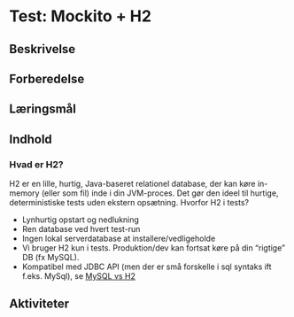 # Test: Mockito + H2

## Beskrivelse

## Forberedelse

## Læringsmål

## Indhold
### Hvad er H2?
H2 er en lille, hurtig, Java-baseret relationel database, der kan køre in-memory (eller som fil) inde i din JVM-proces. Det gør den ideel til hurtige, deterministiske tests uden ekstern opsætning.
Hvorfor H2 i tests?
- Lynhurtig opstart og nedlukning
- Ren database ved hvert test-run
- Ingen lokal serverdatabase at installere/vedligeholde
- Vi bruger H2 kun i tests. Produktion/dev kan fortsat køre på din “rigtige” DB (fx MySQL).
- Kompatibel med JDBC API (men der er små forskelle i sql syntaks ift f.eks. MySql), se [MySQL vs H2](https://www.geeksforgeeks.org/blogs/mysql-vs-h2/)


## Aktiviteter
